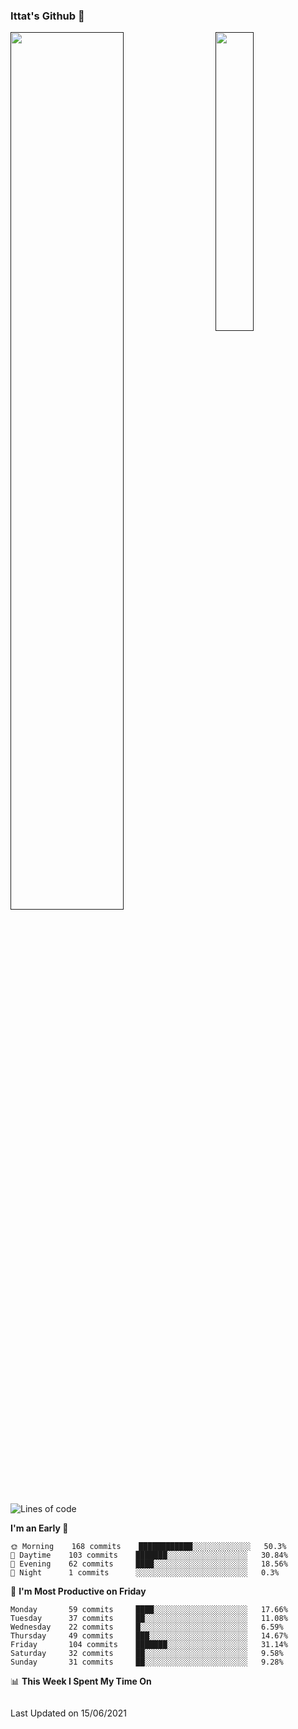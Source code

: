 ### Ittat's Github 👋

<a href="">
  <img align="center" src="https://github-readme-stats.vercel.app/api?username=ittat&hide_border=true&show_icons=true&count_private=true&theme=graywhite"  width="60%"/>
</a>

<a href="">
  <img align="right" src="https://github-readme-stats.vercel.app/api/top-langs/?username=ittat&hide_border=true&theme=graywhite"  width="35%" />
</a>


<!--START_SECTION:waka-->
![Lines of code](https://img.shields.io/badge/From%20Hello%20World%20I%27ve%20Written-142145%20lines%20of%20code-blue)

**I'm an Early 🐤** 

```text
🌞 Morning    168 commits    ████████████░░░░░░░░░░░░░   50.3% 
🌆 Daytime    103 commits    ███████░░░░░░░░░░░░░░░░░░   30.84% 
🌃 Evening    62 commits     ████░░░░░░░░░░░░░░░░░░░░░   18.56% 
🌙 Night      1 commits      ░░░░░░░░░░░░░░░░░░░░░░░░░   0.3%

```
📅 **I'm Most Productive on Friday** 

```text
Monday       59 commits     ████░░░░░░░░░░░░░░░░░░░░░   17.66% 
Tuesday      37 commits     ██░░░░░░░░░░░░░░░░░░░░░░░   11.08% 
Wednesday    22 commits     █░░░░░░░░░░░░░░░░░░░░░░░░   6.59% 
Thursday     49 commits     ███░░░░░░░░░░░░░░░░░░░░░░   14.67% 
Friday       104 commits    ███████░░░░░░░░░░░░░░░░░░   31.14% 
Saturday     32 commits     ██░░░░░░░░░░░░░░░░░░░░░░░   9.58% 
Sunday       31 commits     ██░░░░░░░░░░░░░░░░░░░░░░░   9.28%

```


📊 **This Week I Spent My Time On** 

```text
```


 Last Updated on 15/06/2021
<!--END_SECTION:waka-->



<!--
**ittat/ittat** is a ✨ _special_ ✨ repository because its `README.md` (this file) appears on your GitHub profile.

Here are some ideas to get you started:

- 🔭 I’m currently working on ...
- 🌱 I’m currently learning ...
- 👯 I’m looking to collaborate on ...
- 🤔 I’m looking for help with ...
- 💬 Ask me about ...
- 📫 How to reach me: ...
- 😄 Pronouns: ...
- ⚡ Fun fact: ...

    technologies: {
        mobileApp: ["Android App"],
        frontEnd: {
            js: ["Vue", "Nuxt"],
            css: ["materialize", "vuetify", "bootstrap"]
        },
        backEnd: {
            js: ["node", "express", "SuiteScript"],
            python: ["flask"]
        },
        devOps: ["AWS", "Docker🐳", "Route53", "Nginx"],
        databases: ["mongo", "MySql", "sqlite"],
        misc: ["Firebase", "Socket.IO", "selenium", "open-cv", "php", "SuiteApp"]
    },
-->
